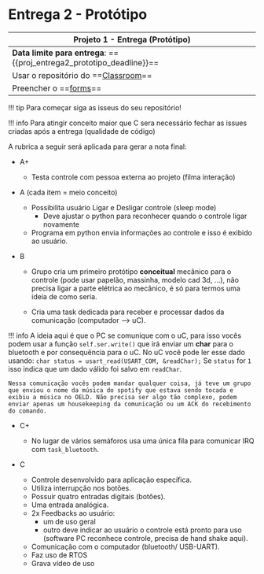 # Entrega 2 - Protótipo

| Projeto 1 - Entrega (Protótipo)                                                     |
|------------------------------------------------------------|
| **Data limite para entrega**: =={{proj_entrega2_prototipo_deadline}}==       |
| Usar o repositório do ==[Classroom]({{proj_entrega2_prototipo_classroom}})== |
| Preencher o ==[forms]({{[lab01_forms](https://docs.google.com/forms/d/e/1FAIpQLSftJoG-P8IRc8FXwSZSN7KLL_kq0ixdFjQGzYE6d30MZsdegA/viewform?usp=sf_link)}})==                   |

!!! tip 
    Para começar siga as isseus do seu repositório!

!!! info
    Para atingir conceito maior que C sera necessário fechar as issues criadas após a entrega (qualidade de código)

A rubrica a seguir será aplicada para gerar a nota final:

- A+
    - Testa controle com pessoa externa ao projeto (filma interação)
  
- A (cada item = meio conceito)
    - Possibilita usuário Ligar e Desligar controle (sleep mode)
        - Deve ajustar o python para reconhecer quando o controle ligar novamente
    - Programa em python envia informações ao controle e isso é exibido ao usuário.
  
- B 
    - Grupo cria um primeiro protótipo **conceitual** mecânico para o controle (pode usar papelão, massinha, modelo cad 3d, ...), não precisa ligar a parte elétrica ao mecânico, é só para termos uma ideia de como seria.
    
    - Cria uma task dedicada para receber e processar dados da comunicação (computador --> uC).
    
!!! info
    A ideia aqui é que o PC se comunique com o uC, para isso vocês podem usar a função `self.ser.write()` que irá enviar um **char** para o bluetooth e por consequência para o uC. No uC você pode ler esse dado usando: `char status = usart_read(USART_COM, &readChar);` Se `status` for `1` isso indica que um dado válido foi salvo em `readChar`.
        
    Nessa comunicação vocês podem mandar qualquer coisa, já teve um grupo que enviou o nome da música do spotify que estava sendo tocada e exibiu a música no OELD. Não precisa ser algo tão complexo, podem enviar apenas um housekeeping da comunicação ou um ACK do recebimento do comando.
    
- C+
    - No lugar de vários semáforos usa uma única fila para comunicar IRQ com `task_bluetooth`.
  
- C
    - Controle desenvolvido para aplicação específica.
    - Utiliza interrupção nos botões.
    - Possuir quatro entradas digitais (botões).
    - Uma entrada analógica.
    - 2x Feedbacks ao usuário:
        - um de uso geral
        - outro deve indicar ao usuário o controle  está pronto para uso (software PC reconhece controle, precisa de hand shake aqui).
    - Comunicação com o computador (bluetooth/ USB-UART).
    - Faz uso de RTOS 
    - Grava vídeo de uso
